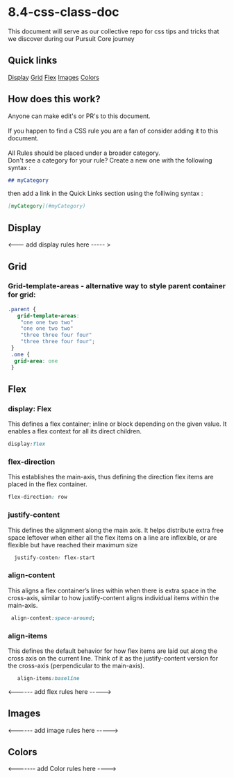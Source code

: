 # 8.4-css-class-doc

This document will serve as our collective repo for css tips and tricks that we discover during our Pursuit Core journey
## Quick links
[Display](#Display)
[Grid](#Grid)
[Flex](#Flex)
[Images](#Images)
[Colors](#Colors)
 
## How does this work?
Anyone can make edit's or PR's to this document.  
<br> 
If you happen to find a CSS rule you are a fan of consider adding it to this document.  
<br>
All Rules should be placed under a broader category. 
<br>
Don't see a category for your rule?  Create a new one with the following syntax :

```md 
## myCategory
```
then add a link in the Quick Links section using the folliwing syntax :
```md
[myCategory](#myCategory)
```



## Display
<--- add display rules here ----- >

## Grid
### Grid-template-areas - alternative way to style parent container for grid:

```css
.parent {
   grid-template-areas: 
    "one one two two"
    "one one two two"
    "three three four four"
    "three three four four";
 }
 .one {
  grid-area: one
 }
```
## Flex 

### display: Flex
This defines a flex container; inline or block depending on the given value. It enables a flex context for all its direct children.

```css
display:flex
```

### flex-direction
This establishes the main-axis, thus defining the direction flex items are placed in the flex container.

```css
flex-direction: row 
```

### justify-content
This defines the alignment along the main axis. It helps distribute extra free space leftover when either all the flex items on a line are inflexible, or are flexible but have reached their maximum size
```css
  justify-conten: flex-start
```
### align-content
This aligns a flex container’s lines within when there is extra space in the cross-axis, similar to how justify-content aligns individual items within the main-axis.
```css
 align-content:space-around;
```

### align-items
This defines the default behavior for how flex items are laid out along the cross axis on the current line. Think of it as the justify-content version for the cross-axis (perpendicular to the main-axis).

```css
   align-items:baseline
```

<------ add flex rules here ----->

## Images 
<------ add image rules here -----> 

## Colors

<------- add Color rules here ----> 
